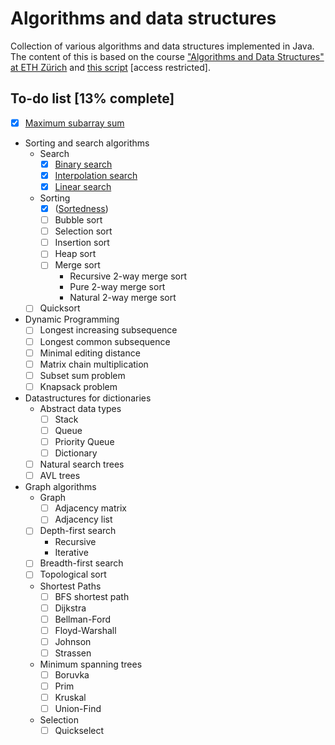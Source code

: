 # Algorithms and data structures
Collection of various algorithms and data structures implemented in Java. The content of this is based on the course
["Algorithms and Data Structures" at ETH Zürich](http://www.vorlesungsverzeichnis.ethz.ch/Vorlesungsverzeichnis/lerneinheit.view?lerneinheitId=139780&semkez=2020W&ansicht=KATALOGDATEN&lang=en)
and [this script](https://www.cadmo.ethz.ch/education/lectures/HS16/DA/skript/skript.pdf) [access restricted].

## To-do list [13% complete]
* [x] [Maximum subarray sum](src/MaximumSubarraySum.java)
* Sorting and search algorithms
    * Search
        * [x] [Binary search](src/search_sort/BinarySearch.java)
        * [x] [Interpolation search](src/search_sort/InterpolationSearch.java)
        * [x] [Linear search](src/search_sort/LinearSearch.java)
    * Sorting
        * [x] ([Sortedness](src/search_sort/Sortedness.java))
        * [ ] Bubble sort
        * [ ] Selection sort
        * [ ] Insertion sort
        * [ ] Heap sort
        * [ ] Merge sort
            * Recursive 2-way merge sort
            * Pure 2-way merge sort
            * Natural 2-way merge sort
    * [ ] Quicksort
* Dynamic Programming
    * [ ] Longest increasing subsequence
    * [ ] Longest common subsequence
    * [ ] Minimal editing distance
    * [ ] Matrix chain multiplication
    * [ ] Subset sum problem
    * [ ] Knapsack problem
* Datastructures for dictionaries
    * Abstract data types
        * [ ] Stack
        * [ ] Queue
        * [ ] Priority Queue
        * [ ] Dictionary
    * [ ] Natural search trees
    * [ ] AVL trees
* Graph algorithms
    * Graph
        * [ ] Adjacency matrix
        * [ ] Adjacency list
    * [ ] Depth-first search
        * Recursive
        * Iterative
    * [ ] Breadth-first search
    * [ ] Topological sort
    * Shortest Paths
        * [ ] BFS shortest path
        * [ ] Dijkstra
        * [ ] Bellman-Ford
        * [ ] Floyd-Warshall
        * [ ] Johnson
        * [ ] Strassen
    * Minimum spanning trees
        * [ ] Boruvka
        * [ ] Prim
        * [ ] Kruskal
        * [ ] Union-Find
    * Selection
        * [ ] Quickselect
